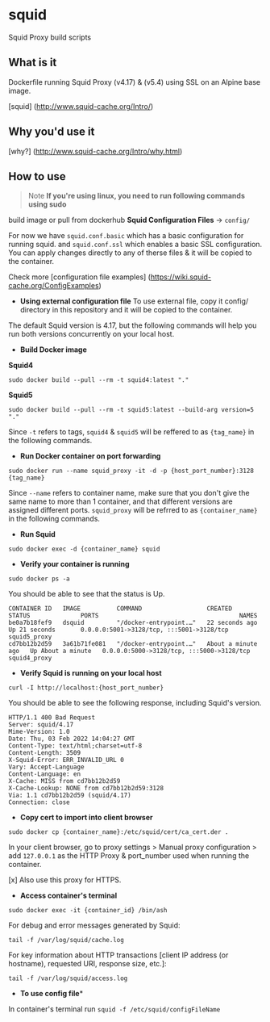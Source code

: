 # squid
Squid Proxy build scripts

## What is it

Dockerfile running Squid Proxy (v4.17) & (v5.4) using SSL on an Alpine base image.

[squid] (http://www.squid-cache.org/Intro/)

## Why you'd use it

[why?] (http://www.squid-cache.org/Intro/why.html)

## How to use
> Note **If you're using linux, you need to run following commands using sudo**

build image or pull from dockerhub
**Squid Configuration Files** -> `config/`

For now we have `squid.conf.basic` which has a basic configuration for running squid.
and `squid.conf.ssl` which enables a basic SSL configuration.
You can apply changes directly to any of therse files & it will be copied to the container.

Check more [configuration file examples] (https://wiki.squid-cache.org/ConfigExamples)

- **Using external configuration file**
To use external file, copy it config/ directory in this repository and it will be copied to the container.

The default Squid version is 4.17, but the following commands will help you run both versions concurrently on your local host.

- **Build Docker image**

**Squid4**

`sudo docker build --pull --rm -t squid4:latest "."`

**Squid5**

`sudo docker build --pull --rm -t squid5:latest --build-arg version=5 "."`

Since `-t` refers to tags, `squid4` & `squid5` will be reffered to as `{tag_name}` in the following commands.

- **Run Docker container on port forwarding**


`sudo docker run --name squid_proxy -it -d -p {host_port_number}:3128 {tag_name}`

Since `--name` refers to container name, make sure that you don't give the same name to more than 1 container, and that different versions are assigned different ports.
`squid_proxy` will be refrred to as `{container_name}` in the following commands.

- **Run Squid**

`sudo docker exec -d {container_name} squid`

- **Verify your container is running**

`sudo docker ps -a`

You should be able to see that the status is Up.

```
CONTAINER ID   IMAGE          COMMAND                  CREATED              STATUS              PORTS                                       NAMES
be0a7b18fef9   dsquid         "/docker-entrypoint.…"   22 seconds ago       Up 21 seconds       0.0.0.0:5001->3128/tcp, :::5001->3128/tcp   squid5_proxy
cd7bb12b2d59   3a61b71fe081   "/docker-entrypoint.…"   About a minute ago   Up About a minute   0.0.0.0:5000->3128/tcp, :::5000->3128/tcp   squid4_proxy
```

- **Verify Squid is running on your local host**

`curl -I http://localhost:{host_port_number}`

You should be able to see the following response, including Squid's version.


```
HTTP/1.1 400 Bad Request
Server: squid/4.17
Mime-Version: 1.0
Date: Thu, 03 Feb 2022 14:04:27 GMT
Content-Type: text/html;charset=utf-8
Content-Length: 3509
X-Squid-Error: ERR_INVALID_URL 0
Vary: Accept-Language
Content-Language: en
X-Cache: MISS from cd7bb12b2d59
X-Cache-Lookup: NONE from cd7bb12b2d59:3128
Via: 1.1 cd7bb12b2d59 (squid/4.17)
Connection: close
```

- **Copy cert to import into client browser**

`sudo docker cp {container_name}:/etc/squid/cert/ca_cert.der .`

In your client browser, go to proxy settings > Manual proxy configuration > add `127.0.0.1` as the HTTP Proxy & port_number used when running the container.

[x] Also use this proxy for HTTPS.

- **Access container's terminal**

`sudo docker exec -it {container_id} /bin/ash`

For debug and error messages generated by Squid: 

`tail -f /var/log/squid/cache.log`

For key information about HTTP transactions [client IP address (or hostname), requested URI, response size, etc.]:

`tail -f /var/log/squid/access.log`

- **To use config file***

In container's terminal run
`squid -f /etc/squid/configFileName`
